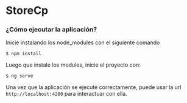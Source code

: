 # StoreCp

### ¿Cómo ejecutar la aplicación?

Inicie instalando los node_modules con el siguiente comando

```
$ npm install
```

Luego que instale los modules, inicie el proyecto con:

```
$ ng serve
```

Una vez que la aplicación se ejecute correctamente, puede usar la url `http://localhost:4200` para interactuar con ella.
